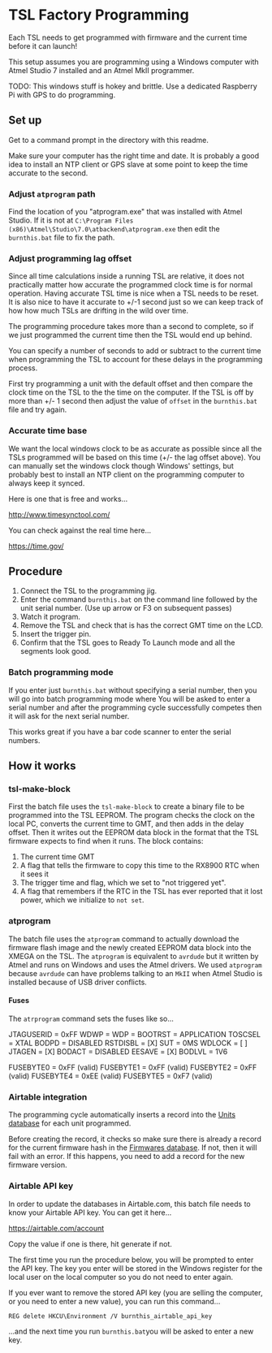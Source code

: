# TSL Factory Programming

Each TSL needs to get programmed with firmware and the current time before it can launch!

This setup assumes you are programming using a Windows computer with Atmel Studio 7 installed and an Atmel MkII programmer.

TODO: This windows stuff is hokey and brittle. Use a dedicated Raspberry Pi with GPS to do programming.

## Set up

Get to a command prompt in the directory with this readme. 

Make sure your computer has the right time and date. It is probably a good idea to install an NTP client or GPS slave at some point to keep the time accurate to the second.

### Adjust `atprogram` path 

Find the location of you "atprogram.exe" that was installed with Atmel Studio. If it is not at `C:\Program Files (x86)\Atmel\Studio\7.0\atbackend\atprogram.exe` then edit the `burnthis.bat` file to fix the path.

### Adjust programming lag offset

Since all time calculations inside a running TSL are relative, it does not practically matter how accurate the programmed clock time is for normal operation. Having accurate TSL time is nice when a TSL needs to be reset. It is also nice to have it accurate to +/-1 second just so we can keep track of how how much TSLs are drifting in the wild over time.     

The programming procedure takes more than a second to complete, so if we just programmed the current time then the TSL would end up behind.

You can specify a number of seconds to add or subtract to the current time when programming the TSL to account for these delays in the programming process. 

First try programming a unit with the default offset and then compare the clock time on the TSL to the the time on the computer. If the TSL is off by more than +/- 1 second then adjust the value of `offset` in the `burnthis.bat` file and try again.

### Accurate time base

We want the local windows clock to be as accurate as possible since all the TSLs programmed will be based on this time (+/- the lag offset above). You can manually set the windows clock though Windows' settings, but probably best to install an NTP client on the programming computer to always keep it synced.

Here is one that is free and works...

http://www.timesynctool.com/

You can check against the real time here...

https://time.gov/
  

## Procedure

1. Connect the TSL to the programming jig.
2. Enter the command `burnthis.bat` on the command line followed by the unit serial number. (Use up arrow or F3 on subsequent passes)
3. Watch it program.
4. Remove the TSL and check that is has the correct GMT time on the LCD.
5. Insert the trigger pin.
6. Confirm that the TSL goes to Ready To Launch mode and all the segments look good.

### Batch programming mode

If you enter just `burnthis.bat` without specifying a serial number, then you will go into batch programming mode where You will be asked to enter a serial number and after the programming cycle successfully competes then it will ask for the next serial number. 

This works great if you have a bar code scanner to enter the serial numbers.   

## How it works

### tsl-make-block

First the batch file uses the `tsl-make-block` to create a binary file to be programmed into the TSL EEPROM. The program checks the clock on the local PC, converts the current time to GMT, and then adds in the delay offset. Then it writes out the EEPROM data block in the format that the TSL firmware expects to find when it runs. The block contains:

1. The current time GMT
2. A flag that tells the firmware to copy this time to the RX8900 RTC when it sees it
3. The trigger time and flag, which we set to "not triggered yet". 
4. A flag that remembers if the RTC in the TSL has ever reported that it lost power, which we initialize to `not set`.
 
### atprogram
The batch file uses the `atprogram` command to actually download the firmware flash image and the newly created EEPROM data block into the XMEGA on the TSL.  The `atprogram` is equivalent to `avrdude` but it written by Atmel and runs on Windows and uses the Atmel drivers. We used `atprogram`  because `avrdude` can have problems talking to an `MkII` when Atmel Studio is installed because of USB driver conflicts.  

#### Fuses

The `atrprogram` command sets the fuses like so...

JTAGUSERID = 0xFF
WDWP = <none selected>
WDP = <none selected>
BOOTRST = APPLICATION
TOSCSEL = XTAL
BODPD = DISABLED
RSTDISBL = [X]
SUT = 0MS
WDLOCK = [ ]
JTAGEN = [X]
BODACT = DISABLED
EESAVE = [X]
BODLVL = 1V6

FUSEBYTE0 = 0xFF (valid)
FUSEBYTE1 = 0xFF (valid)
FUSEBYTE2 = 0xFF (valid)
FUSEBYTE4 = 0xEE (valid)
FUSEBYTE5 = 0xF7 (valid)

### Airtable integration

The programming cycle automatically inserts a record into the [Units database](https://airtable.com/tblunHqmlHFKtvaZ1/viw4lIvKlyMFLtk5F) for each unit programmed. 

Before creating the record, it checks so make sure there is already a record for the current firmware hash in the [Firmwares database](https://airtable.com/tbl5LY3zBKoeetbQW/viwRVB4nIbvjLaZ3i). If not, then it will fail with an error. If this happens, you need to add a record for the new firmware version.

### Airtable API key 

In order to update the databases in Airtable.com, this batch file needs to know your Airtable API key. You can get it here...

https://airtable.com/account

Copy the value if one is there, hit generate if not.

The first time you run the procedure below, you will be prompted to enter the API key. The key you enter will be stored in the Windows register for the local user on the local computer so you do not need to enter again.

If you ever want to remove the stored API key (you are selling the computer, or you need to enter a new value), you can run this command...

`REG delete HKCU\Environment /V burnthis_airtable_api_key`

...and the next time you run `burnthis.bat`you will be asked to enter a new key.
    